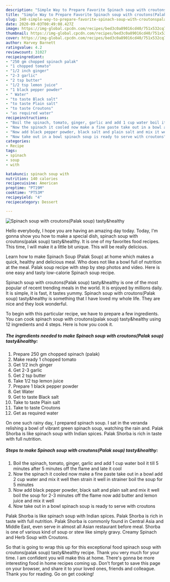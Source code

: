 ```yaml
---
description: "Simple Way to Prepare Favorite Spinach soup with croutons(Palak soup) tasty&amp;amp;healthy"
title: "Simple Way to Prepare Favorite Spinach soup with croutons(Palak soup) tasty&amp;amp;healthy"
slug: 340-simple-way-to-prepare-favorite-spinach-soup-with-croutonspalak-soup-tasty-and-amp-healthy
date: 2020-09-03T00:49:08.427Z
image: https://img-global.cpcdn.com/recipes/bed3c0a89016cd40/751x532cq70/spinach-soup-with-croutonspalak-soup-tastyhealthy-recipe-main-photo.jpg
thumbnail: https://img-global.cpcdn.com/recipes/bed3c0a89016cd40/751x532cq70/spinach-soup-with-croutonspalak-soup-tastyhealthy-recipe-main-photo.jpg
cover: https://img-global.cpcdn.com/recipes/bed3c0a89016cd40/751x532cq70/spinach-soup-with-croutonspalak-soup-tastyhealthy-recipe-main-photo.jpg
author: Harvey Barnett
ratingvalue: 4.2
reviewcount: 31027
recipeingredient:
- "250 gm chopped spinach palak"
- "1 chopped tomato"
- "1/2 inch ginger"
- "2-3 garlic"
- "2 tsp butter"
- "1/2 tsp lemon juice"
- "1 black pepper powder"
- " Water"
- "to taste Black salt"
- "to taste Plain salt"
- "to taste Croutons"
- "as required water"
recipeinstructions:
- "Boil the spinach, tomato, ginger, garlic and add 1 cup water boil it till 5 minutes after 5 minutes off the flame and late it cool"
- "Now the spinach it cooled now make a fine paste take out in a bowl add 2 cup water and mix it well then strain it well in strainer boil the soup for 5 minutes"
- "Now add black pepper powder, black salt and plain salt and mix it well boil the soup for 2-3 minutes off the flame now add butter and lemon juice and mix it well"
- "Now take out in a bowl spinach soup is ready to serve with croutons"
categories:
- Recipe
tags:
- spinach
- soup
- with

katakunci: spinach soup with 
nutrition: 140 calories
recipecuisine: American
preptime: "PT19M"
cooktime: "PT53M"
recipeyield: "4"
recipecategory: Dessert

---
```



![Spinach soup with croutons(Palak soup) tasty&amp;healthy](https://img-global.cpcdn.com/recipes/bed3c0a89016cd40/751x532cq70/spinach-soup-with-croutonspalak-soup-tastyhealthy-recipe-main-photo.jpg)

Hello everybody, I hope you are having an amazing day today. Today, I'm gonna show you how to make a special dish, spinach soup with croutons(palak soup) tasty&amp;healthy. It is one of my favorites food recipes. This time, I will make it a little bit unique. This will be really delicious.

Learn how to make Spinach Soup (Palak Soup) at home which makes a quick, healthy and delicious meal. Who does not like a bowl full of nutrition at the meal. Palak soup recipe with step by step photos and video. Here is one easy and tasty low-calorie Spinach soup recipe.

Spinach soup with croutons(Palak soup) tasty&amp;healthy is one of the most popular of recent trending meals in the world. It is enjoyed by millions daily. It is simple, it is fast, it tastes yummy. Spinach soup with croutons(Palak soup) tasty&amp;healthy is something that I have loved my whole life. They are nice and they look wonderful.


To begin with this particular recipe, we have to prepare a few ingredients. You can cook spinach soup with croutons(palak soup) tasty&amp;healthy using 12 ingredients and 4 steps. Here is how you cook it.

<!--inarticleads1-->

##### The ingredients needed to make Spinach soup with croutons(Palak soup) tasty&amp;healthy:

1. Prepare 250 gm chopped spinach (palak)
1. Make ready 1 chopped tomato
1. Get 1/2 inch ginger
1. Get 2-3 garlic
1. Get 2 tsp butter
1. Take 1/2 tsp lemon juice
1. Prepare 1 black pepper powder
1. Get  Water
1. Get to taste Black salt
1. Take to taste Plain salt
1. Take to taste Croutons
1. Get as required water


On one such rainy day, I prepared spinach soup. I sat in the veranda relishing a bowl of vibrant green spinach soup, watching the rain and. Palak Shorba is like spinach soup with Indian spices. Palak Shorba is rich in taste with full nutrition. 

<!--inarticleads2-->

##### Steps to make Spinach soup with croutons(Palak soup) tasty&amp;healthy:

1. Boil the spinach, tomato, ginger, garlic and add 1 cup water boil it till 5 minutes after 5 minutes off the flame and late it cool
1. Now the spinach it cooled now make a fine paste take out in a bowl add 2 cup water and mix it well then strain it well in strainer boil the soup for 5 minutes
1. Now add black pepper powder, black salt and plain salt and mix it well boil the soup for 2-3 minutes off the flame now add butter and lemon juice and mix it well
1. Now take out in a bowl spinach soup is ready to serve with croutons


Palak Shorba is like spinach soup with Indian spices. Palak Shorba is rich in taste with full nutrition. Palak Shorba is commonly found in Central Asia and Middle East, even serve in almost all Asian restaurant before meal. Shorba is one of various kind of soup or stew like simply gravy. Creamy Spinach and Herb Soup with Croutons. 

So that is going to wrap this up for this exceptional food spinach soup with croutons(palak soup) tasty&amp;healthy recipe. Thank you very much for your time. I am confident you will make this at home. There's gonna be more interesting food in home recipes coming up. Don't forget to save this page on your browser, and share it to your loved ones, friends and colleague. Thank you for reading. Go on get cooking!
